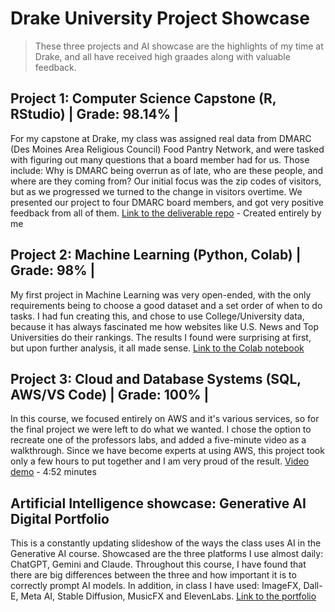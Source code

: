 # Drake University Project Showcase

> These three projects and AI showcase are the highlights of my time at Drake, and all have received high graades along with valuable feedback. 

## Project 1: Computer Science Capstone (R, RStudio) | Grade: 98.14% |
For my capstone at Drake, my class was assigned real data from DMARC (Des Moines Area Religious Council) Food Pantry Network, and were tasked with figuring out many questions that a board member had for us. Those include: Why is DMARC being overrun as of late, who are these people, and where are they coming from? Our initial focus was the zip codes of visitors, but as we progressed we turned to the change in visitors overtime. We presented our project to four DMARC board members, and got very positive feedback from all of them. [Link to the deliverable repo](https://github.com/Bradleyda932/DMARC-Project-Deliverable) - Created entirely by me


## Project 2: Machine Learning (Python, Colab) | Grade: 98% |
My first project in Machine Learning was very open-ended, with the only requirements being to choose a good dataset and a set order of when to do tasks. I had fun creating this, and chose to use College/University data, because it has always fascinated me how websites like U.S. News and Top Universities do their rankings. The results I found were surprising at first, but upon further analysis, it all made sense. [Link to the Colab notebook](https://colab.research.google.com/drive/10VQG-SypWoHKRV0bVFFrwt4SqGN7BO3R?usp=sharing) 


## Project 3: Cloud and Database Systems (SQL, AWS/VS Code) | Grade: 100% |
In this course, we focused entirely on AWS and it's various services, so for the final project we were left to do what we wanted. I chose the option to recreate one of the professors labs, and added a five-minute video as a walkthrough. Since we have become experts at using AWS, this project took only a few hours to put together and I am very proud of the result. [Video demo](https://youtu.be/c47q4eyswJo) - 4:52 minutes

## Artificial Intelligence showcase: Generative AI Digital Portfolio 
This is a constantly updating slideshow of the ways the class uses AI in the Generative AI course. Showcased are the three platforms I use almost daily: ChatGPT, Gemini and Claude. Throughout this course, I have found that there are big differences between the three and how important it is to correctly prompt AI models. In addition, in class I have used: ImageFX, Dall-E, Meta AI, Stable Diffusion, MusicFX and ElevenLabs. [Link to the portfolio](https://docs.google.com/presentation/d/1gxxbLjbwrt-RHYnDgLavBps4qDukjjNavULU4iQdw-8/edit?usp=sharing)
